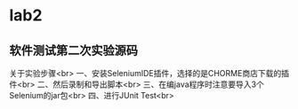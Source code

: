# lab2
软件测试第二次实验源码
------
关于实验步骤\<br>
一、安装SeleniumIDE插件，选择的是CHORME商店下载的插件\<br>
二、然后录制和导出脚本\<br>
三、在编java程序时注意要导入3个Selenium的jar包\<br>
四、进行JUnit Test\<br>
